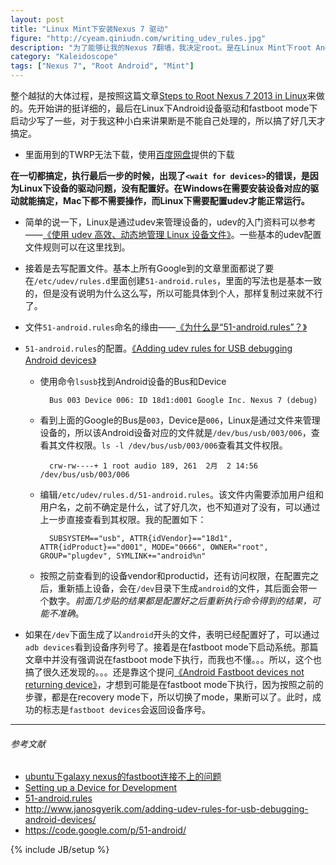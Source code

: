 ```yaml
---
layout: post
title: "Linux Mint下安装Nexus 7 驱动"
figure: "http://cyeam.qiniudn.com/writing_udev_rules.jpg"
description: "为了能够让我的Nexus 7翻墙，我决定root。是在Linux Mint下root Android。看着也不难，结果搞了好几天。越到一半机子驱动问题，没办法继续了，看着一块砖头放在那，真叫个急啊。root成功后，twitter还是上不去，还得再写一篇文章来总结一下Android翻墙。"
category: "Kaleidoscope"
tags: ["Nexus 7", "Root Android", "Mint"]
---
```


整个越狱的大体过程，是按照这篇文章[Steps to Root Nexus 7 2013 in Linux](http://itsfoss.com/root-nexus-7-2013-ubuntu-linux/)来做的。先开始讲的挺详细的，最后在Linux下Android设备驱动和fastboot mode下启动少写了一些，对于我这种小白来讲果断是不能自己处理的，所以搞了好几天才搞定。

+ 里面用到的TWRP无法下载，使用[百度网盘](http://pan.baidu.com/wap/link?uk=3593604652&shareid=453410427&third=0)提供的下载

**在一切都搞定，执行最后一步的时候，出现了`<wait for devices>`的错误，是因为Linux下设备的驱动问题，没有配置好。在Windows在需要安装设备对应的驱动就能搞定，Mac下都不需要操作，而Linux下需要配置udev才能正常运行。**

+ 简单的说一下，Linux是通过udev来管理设备的，udev的入门资料可以参考——[《使用 udev 高效、动态地管理 Linux 设备文件》](http://www.ibm.com/developerworks/cn/linux/l-cn-udev/)。一些基本的udev配置文件规则可以在这里找到。

+ 接着是去写配置文件。基本上所有Google到的文章里面都说了要在`/etc/udev/rules.d`里面创建`51-android.rules`，里面的写法也是基本一致的，但是没有说明为什么这么写，所以可能具体到个人，那样复制过来就不行了。

+ 文件`51-android.rules`命名的缘由——[《为什么是“51-android.rules”？》](http://www.cnblogs.com/frydsh/archive/2013/03/07/2949089.html)

+ `51-android.rules`的配置。[《Adding udev rules for USB debugging Android devices》](http://www.janosgyerik.com/adding-udev-rules-for-usb-debugging-android-devices/)

    + 使用命令`lsusb`找到Android设备的Bus和Device

            Bus 003 Device 006: ID 18d1:d001 Google Inc. Nexus 7 (debug)

    + 看到上面的Google的Bus是`003`，Device是`006`，Linux是通过文件来管理设备的，所以该Android设备对应的文件就是`/dev/bus/usb/003/006`，查看其文件权限。`ls -l /dev/bus/usb/003/006`查看其文件权限。

            crw-rw----+ 1 root audio 189, 261  2月  2 14:56 /dev/bus/usb/003/006

    + 编辑`/etc/udev/rules.d/51-android.rules`。该文件内需要添加用户组和用户名，之前不确定是什么，试了好几次，也不知道对了没有，可以通过上一步直接查看到其权限。我的配置如下：

            SUBSYSTEM=="usb", ATTR{idVendor}=="18d1", ATTR{idProduct}=="d001", MODE="0666", OWNER="root", GROUP="plugdev", SYMLINK+="android%n"

    + 按照之前查看到的设备vendor和productid，还有访问权限，在配置完之后，重新插上设备，会在`/dev`目录下生成`android`的文件，其后面会带一个数字。*前面几步贴的结果都是配置好之后重新执行命令得到的结果，可能不准确*。 

   
+ 如果在`/dev`下面生成了以`android`开头的文件，表明已经配置好了，可以通过`adb devices`看到设备序列号了。接着是在fastboot mode下启动系统。那篇文章中并没有强调说在fastboot mode下执行，而我也不懂。。。所以，这个也搞了很久还发现的。。。还是靠这个提问[《Android Fastboot devices not returning device》](http://stackoverflow.com/questions/8588595/android-fastboot-devices-not-returning-device)，才想到可能是在fastboot mode下执行，因为按照之前的步骤，都是在recovery mode下，所以切换了mode，果断可以了。此时，成功的标志是`fastboot devices`会返回设备序号。

---

<div id="stacktack-21499972"></div>

###### *参考文献*
+ [ubuntu下galaxy nexus的fastboot连接不上的问题](http://blog.csdn.net/gexueyuan/article/details/8720570)
+ [Setting up a Device for Development](http://developer.android.com/tools/device.html)
+ [51-android.rules](https://github.com/M0Rf30/android-udev-rules/blob/master/51-android.rules)
+ http://www.janosgyerik.com/adding-udev-rules-for-usb-debugging-android-devices/
+ https://code.google.com/p/51-android/

{% include JB/setup %}
